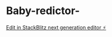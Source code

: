 # Baby-redictor-

[Edit in StackBlitz next generation editor ⚡️](https://stackblitz.com/~/github.com/Sakileditstatus/Baby-redictor-)